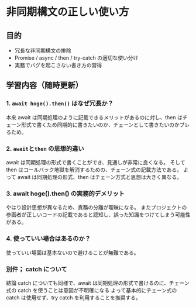 # 非同期構文の正しい使い方

## 目的

- 冗長な非同期構文の排除
- Promise / async / then / try-catch の適切な使い分け
- 実務でバグを起こさない書き方の習得

## 学習内容（随時更新）

### 1. `await hoge().then()` はなぜ冗長か？

本来 await は同期処理のように記載できるメリットがあるのに対し、then はチェーン形式で書くため同期的に書きたいのか、チェーンとして書きたいのかブレるため。

### 2. `await`と`then` の思想的違い

await は同期処理の形式で書くことができ、見通しが非常に良くなる。
そして then はコールバック地獄を解消するための、チェーン式の記載方法である。
よって await は同期処理の形式、then はチェーン方式と思想は大きく異なる。

### 3. await hoge().then() の実務的デメリット

やはり設計思想が異なるため、責務の分離が曖昧になる。
またプロジェクトの参画者が正しいコードの記載であると認知し、誤った知識をつけてしまう可能性がある。

### 4. 使っていい場合はあるのか？

使っていい場面は基本ないので避けることが無難である。

### 別件； catch について

結論 catch についても同様で、await は同期処理の形式で書けるのに、チェーン式の catch を使うことは意図が不明確になる
よって基本的にチェーン式の catch は使用せず、try catch を利用することを推奨する。
